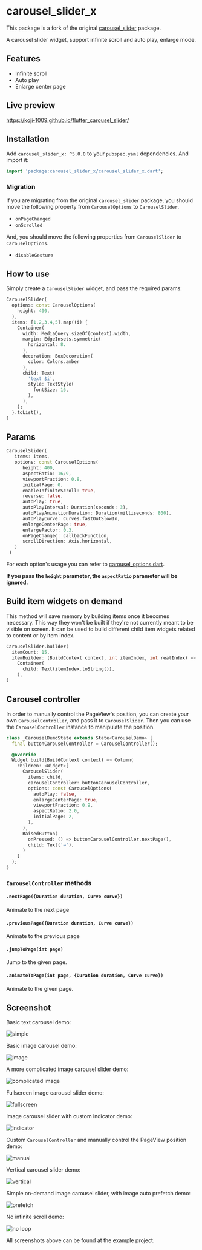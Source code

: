 # carousel_slider_x

This package is a fork of the original [carousel_slider](https://pub.dev/packages/carousel_slider) package.

A carousel slider widget, support infinite scroll and auto play, enlarge mode.

## Features 

* Infinite scroll 
* Auto play
* Enlarge center page

## Live preview

https://koji-1009.github.io/flutter_carousel_slider/

## Installation

Add `carousel_slider_x: ^5.0.0` to your `pubspec.yaml` dependencies.
And import it:

```dart
import 'package:carousel_slider_x/carousel_slider_x.dart';
```

### Migration

If you are migrating from the original `carousel_slider` package, you should move the following property from `CarouselOptions` to `CarouselSlider`.

* `onPageChanged`
* `onScrolled`

And, you should move the following properties from `CarouselSlider` to `CarouselOptions`.

* `disableGesture`

## How to use

Simply create a `CarouselSlider` widget, and pass the required params:

```dart
CarouselSlider(
  options: const CarouselOptions(
    height: 400,
  ),
  items: [1,2,3,4,5].map((i) {
    Container(
      width: MediaQuery.sizeOf(context).width,
      margin: EdgeInsets.symmetric(
        horizontal: 8.
      ),
      decoration: BoxDecoration(
        color: Colors.amber
      ),
      child: Text(
        'text $i', 
        style: TextStyle(
          fontSize: 16,
        ),
      ),
    );
  }.toList(),
)
```

## Params

```dart
CarouselSlider(
   items: items,
   options: const CarouselOptions(
      height: 400,
      aspectRatio: 16/9,
      viewportFraction: 0.8,
      initialPage: 0,
      enableInfiniteScroll: true,
      reverse: false,
      autoPlay: true,
      autoPlayInterval: Duration(seconds: 3),
      autoPlayAnimationDuration: Duration(milliseconds: 800),
      autoPlayCurve: Curves.fastOutSlowIn,
      enlargeCenterPage: true,
      enlargeFactor: 0.3,
      onPageChanged: callbackFunction,
      scrollDirection: Axis.horizontal,
   )
 )
```

For each option's usage you can refer to [carousel_options.dart](lib/src/carousel_options.dart).

**If you pass the `height` parameter, the `aspectRatio` parameter will be ignored.**

## Build item widgets on demand

This method will save memory by building items once it becomes necessary.
This way they won't be built if they're not currently meant to be visible on screen.
It can be used to build different child item widgets related to content or by item index.

```dart
CarouselSlider.builder(
  itemCount: 15,
  itemBuilder: (BuildContext context, int itemIndex, int realIndex) =>
    Container(
      child: Text(itemIndex.toString()),
    ),
)
```

## Carousel controller

In order to manually control the PageView's position, you can create your own `CarouselController`, and pass it to `CarouselSlider`.
Then you can use the `CarouselController` instance to manipulate the position.

```dart 
class _CarouselDemoState extends State<CarouselDemo> {
  final buttonCarouselController = CarouselController();

  @override
  Widget build(BuildContext context) => Column(
    children: <Widget>[
      CarouselSlider(
        items: child,
        carouselController: buttonCarouselController,
        options: const CarouselOptions(
          autoPlay: false,
          enlargeCenterPage: true,
          viewportFraction: 0.9,
          aspectRatio: 2.0,
          initialPage: 2,
        ),
      ),
      RaisedButton(
        onPressed: () => buttonCarouselController.nextPage(),
        child: Text('→'),
      )
    ]
  );
}
```

### `CarouselController` methods

#### `.nextPage({Duration duration, Curve curve})`

Animate to the next page

#### `.previousPage({Duration duration, Curve curve})`

Animate to the previous page

#### `.jumpToPage(int page)`

Jump to the given page.

#### `.animateToPage(int page, {Duration duration, Curve curve})`

Animate to the given page.

## Screenshot

Basic text carousel demo:

![simple](screenshot/basic.gif)

Basic image carousel demo:

![image](screenshot/image.gif)

A more complicated image carousel slider demo:

![complicated image](screenshot/complicated-image.gif)

Fullscreen image carousel slider demo:

![fullscreen](screenshot/fullscreen.gif)

Image carousel slider with custom indicator demo:

![indicator](screenshot/indicator.gif)

Custom `CarouselController` and manually control the PageView position demo:

![manual](screenshot/manually.gif)

Vertical carousel slider demo:

![vertical](screenshot/vertical.gif)

Simple on-demand image carousel slider, with image auto prefetch demo:

![prefetch](screenshot/preload.gif)

No infinite scroll demo:

![no loop](screenshot/noloop.gif)

All screenshots above can be found at the example project.
